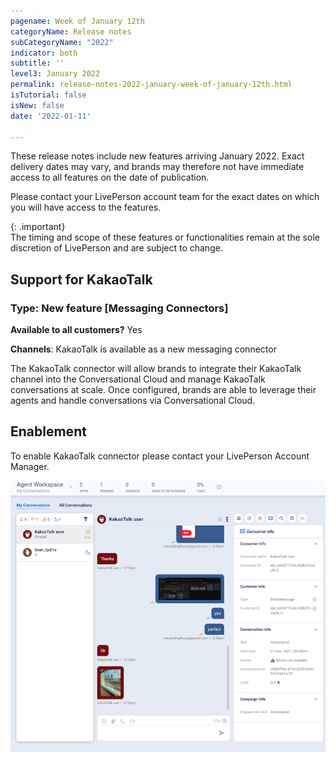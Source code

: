 ```yaml
---
pagename: Week of January 12th
categoryName: Release notes
subCategoryName: "2022"
indicator: both
subtitle: ''
level3: January 2022
permalink: release-notes-2022-january-week-of-january-12th.html
isTutorial: false
isNew: false
date: '2022-01-11'

---
```


These release notes include new features arriving January 2022. Exact delivery dates may vary, and brands may therefore not have immediate access to all features on the date of publication.

Please contact your LivePerson account team for the exact dates on which you will have access to the features.

{: .important}  
The timing and scope of these features or functionalities remain at the sole discretion of LivePerson and are subject to change.

## Support for KakaoTalk 

### Type: New feature [Messaging Connectors]

**Available to all customers?** Yes

**Channels**: KakaoTalk is available as a new messaging connector

The KakaoTalk connector will allow brands to integrate their KakaoTalk channel into the Conversational Cloud and manage KakaoTalk conversations at scale. Once configured, brands are able to leverage their agents and handle conversations via Conversational Cloud.


## Enablement
To enable KakaoTalk connector please contact your LivePerson Account Manager.

![](img/KakaoTalk-2.png)



